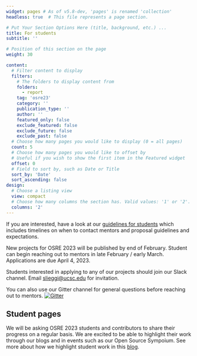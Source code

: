 ```yaml
---
widget: pages # As of v5.8-dev, 'pages' is renamed 'collection'
headless: true  # This file represents a page section.

# Put Your Section Options Here (title, background, etc.) ...
title: For students
subtitle: ''

# Position of this section on the page
weight: 30

content:
  # Filter content to display
  filters:
    # The folders to display content from
    folders:
      - report
    tag: 'osre23'
    category: ''
    publication_type: ''
    author: ''
    featured_only: false
    exclude_featured: false
    exclude_future: false
    exclude_past: false
  # Choose how many pages you would like to display (0 = all pages)
  count: 5
  # Choose how many pages you would like to offset by
  # Useful if you wish to show the first item in the Featured widget
  offset: 0
  # Field to sort by, such as Date or Title
  sort_by: 'Date'
  sort_ascending: false
design:
  # Choose a listing view
  view: compact
  # Choose how many columns the section has. Valid values: '1' or '2'.
  columns: '2'
---
```



If you are interested, have a look at our [guidelines for students](/osredocs/forstudents) which includes timelines on when to contact mentors and proposal guidelines and expectations. 

New projects for OSRE 2023 will be published by end of February. Student can begin reaching out to mentors in late February / early March. Applications are due April 4, 2023. 

Students interested in applying to any of our projects should join our Slack channel. Email slieggi@ucsc.edu for invitation.

You can also use our Gitter channel for general questions before reaching out to mentors. 
<a href="https://gitter.im/HSF/HSF-GSoC?utm_source=badge&amp;utm_medium=badge&amp;utm_campaign=pr-badge"><img src="https://badges.gitter.im/HSF/HSF-GSoC.svg" alt="Gitter" /></a>

## Student pages

We will be asking OSRE 2023 students and contributors to share their progress on a regular basis. We are excited to be able to highlight their work through our blogs and in events such as our Open Source Sympoium. See more about how we highlight student work in this [blog](/report/blog-ospo-admins).
